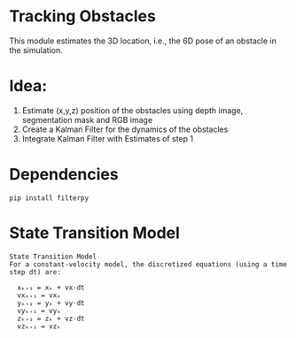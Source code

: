 # Tracking Obstacles

This module estimates the 3D location, i.e., the 6D pose of an obstacle in the simulation.


# Idea:
1. Estimate (x,y,z) position of the obstacles using depth image, segmentation mask and RGB image
2. Create a Kalman Filter for the dynamics of the obstacles
3. Integrate Kalman Filter with Estimates of step 1




# Dependencies

```
pip install filterpy
```

# State Transition Model

```
State Transition Model
For a constant-velocity model, the discretized equations (using a time step dt) are:

  xₖ₊₁ = xₖ + vx·dt
  vxₖ₊₁ = vxₖ
  yₖ₊₁ = yₖ + vy·dt
  vyₖ₊₁ = vyₖ
  zₖ₊₁ = zₖ + vz·dt
  vzₖ₊₁ = vzₖ
```